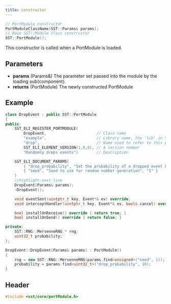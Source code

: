 ```yaml
---
title: constructor
---
```


```cpp
// PortModule constructor
PortModuleClassName(SST::Params& params);
// Base SST::Module class constructor
SST::PortModule();
```
This constructor is called when a PortModule is loaded.

## Parameters
* **params** (Params&) The parameter set passed into the module by the loading sub(component).
* **returns** (PortModule) The newly constructed PortModule

## Example

```cpp title="Example PortModule that randomly drops events; header file"
class DropEvent : public SST::PortModule
{
public:
    SST_ELI_REGISTER_PORTMODULE(
        DropEvent,                      // Class name
        "example",                      // Library name, the 'lib' in SST's lib.name format
        "drop",                         // Name used to refer to this port module, the 'name' in SST's lib.name format
        SST_ELI_ELEMENT_VERSION(1,0,0), // A version number
        "Randomly drops events")        // Description

    SST_ELI_DOCUMENT_PARAMS(
        { "drop_probability", "Set the probability of a dropped event between 0\% and 100\%", "10",},
        { "seed", "Seed to use for random number generation", "1" }
    )
    //highlight-next-line
    DropEvent(Params& params);
    ~DropEvent();

    void eventSent(uintptr_t key, Event*& ev) override;
    void interceptHandler(uintptr_t key, Event*& ev, bool& cancel) override;

    bool installOnReceive() override { return true; }
    bool installOnSend() override { return false; }

private:
    SST::RNG::MersenneRNG * rng;
    uint32_t probability;
};
```

```cpp title="Example constructor implementation for above class"
DropEvent::DropEvent(Params& params) : PortModule()
{
    rng = new SST::RNG::MersenneRNG(params.find<unsigned>("seed", 1));
    probability = params.find<uint32_t>("drop_probability", 10);
}
```

## Header
```cpp
#include <sst/core/portModule.h>
```
